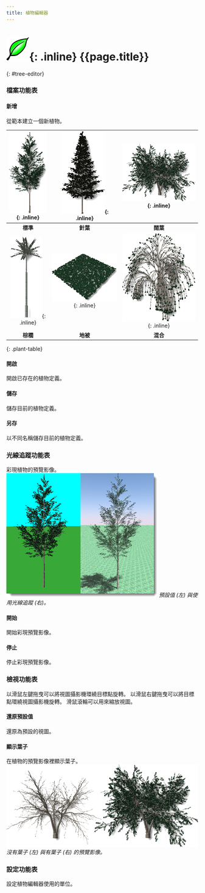 ```yaml
---
title: 植物編輯器
---
```

<!-- TODO: This could use an update. But the material is a start.  Let's localize what is here.  We can fill in the details later.-->

# ![images/plants.svg](images/plants.svg){: .inline} {{page.title}}
{: #tree-editor}

### 檔案功能表

#### 新增
從範本建立一個新植物。

 | ![images/standard.png](images/standard.png){: .inline} | ![images/conifer.png](images/conifer.png){: .inline} | ![images/broad.png](images/broad.png){: .inline} |
 |:-------------------------------------------:|:-----------------------------------------:|:-------------------------------------:|
 | **標準**                                |   **針葉**                             | **闊葉**                       |
 | ![images/palm.png](images/palm.png){: .inline}         | ![images/groundcover.png](images/groundcover.png){: .inline} | ![images/complex.png](images/complex.png){: .inline} |
 | **棕櫚**                                    |  **地被**                          | **混合**                                  
{: .plant-table}

#### 開啟
開啟已存在的植物定義。

#### 儲存
儲存目前的植物定義。

#### 另存
以不同名稱儲存目前的植物定義。

### 光線追蹤功能表
彩現植物的預覽影像。
![images/shadedvsrendered.png](images/shadedvsrendered.png)
*預設值 (左) 與使用光線追蹤 (右)。*

#### 開始
開始彩現預覽影像。

#### 停止
停止彩現預覽影像。

### 檢視功能表
以滑鼠左鍵拖曳可以將視圖攝影機環繞目標點旋轉。
以滑鼠右鍵拖曳可以將目標點環繞視圖攝影機旋轉。
滑鼠滾輪可以用來縮放視圖。

#### 還原預設值
還原為預設的視圖。

#### 顯示葉子
在植物的預覽影像裡顯示葉子。
![images/leaves-001.png](images/leaves-001.png)
*沒有葉子 (左) 與有葉子 (右) 的預覽影像。*

### 設定功能表
設定植物編輯器使用的單位。
